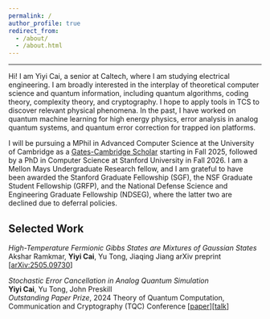```yaml
---
permalink: /
author_profile: true
redirect_from: 
  - /about/
  - /about.html
---
```

<style>
  .page__title {
      display: none;
  }
  .page__content {
      margin-top: -60px; /* Adjust this value as needed */
  }
</style>

----------
Hi! I am Yiyi Cai, a senior at Caltech, where I am studying electrical engineering. I am broadly interested in the interplay of theoretical computer science and quantum information, including quantum algorithms, coding theory, complexity theory, and cryptography. I hope to apply tools in TCS to discover relevant physical phenomena. In the past, I have worked on quantum machine learning for high energy physics, error analysis in analog quantum systems, and quantum error correction for trapped ion platforms. 

I will be pursuing a MPhil in Advanced Computer Science at the University of Cambridge as a [Gates-Cambridge Scholar](https://www.caltech.edu/about/news/yiyi_cai_gates_cambridge_scholarship) starting in Fall 2025, followed by a PhD in Computer Science at Stanford University in Fall 2026. I am a Mellon Mays Undergraduate Research fellow, and I am grateful to have been awarded the Stanford Graduate Fellowship (SGF), the NSF Graduate Student Fellowship (GRFP), and the National Defense Science and Engineering Graduate Fellowship (NDSEG), where the latter two are declined due to deferral policies.  


Selected Work
----------
*High-Temperature Fermionic Gibbs States are Mixtures of Gaussian States*
Akshar Ramkmar, **Yiyi Cai**, Yu Tong, Jiaqing Jiang
arXiv preprint [[arXiv:2505.09730](https://www.arxiv.org/abs/2505.09730)]

*Stochastic Error Cancellation in Analog Quantum Simulation*  
**Yiyi Cai**, Yu Tong, John Preskill  
*Outstanding Paper Prize*, 2024 Theory of Quantum Computation, Communication and Cryptography (TQC) Conference [[paper](https://drops.dagstuhl.de/entities/document/10.4230/LIPIcs.TQC.2024.2)][[talk](https://www.youtube.com/watch?v=EA1-S-TBRYs&ab_channel=Squid%3ASchoolsforQuantumInformationDevelopment)]



